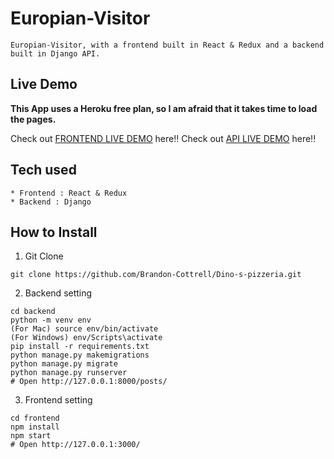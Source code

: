 # Europian-Visitor
```
Europian-Visitor, with a frontend built in React & Redux and a backend built in Django API.
```
## Live Demo
**This App uses a Heroku free plan, so I am afraid that it takes time to load the pages.**

Check out [FRONTEND LIVE DEMO](https://european-visitor-frontend.herokuapp.com/) here!!
Check out [API LIVE DEMO](https://european-visitor-backend.herokuapp.com/) here!!
## Tech used
```
* Frontend : React & Redux
* Backend : Django
```
## How to Install
1. Git Clone
```
git clone https://github.com/Brandon-Cottrell/Dino-s-pizzeria.git
```
2. Backend setting
```
cd backend
python -m venv env
(For Mac) source env/bin/activate
(For Windows) env/Scripts\activate
pip install -r requirements.txt
python manage.py makemigrations
python manage.py migrate
python manage.py runserver
# Open http://127.0.0.1:8000/posts/
```
3. Frontend setting
```
cd frontend
npm install
npm start
# Open http://127.0.0.1:3000/
```